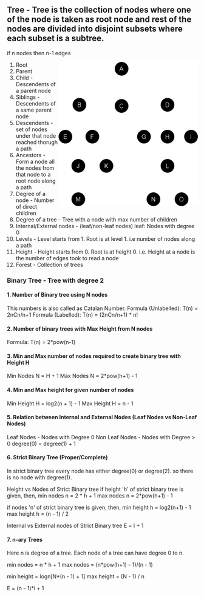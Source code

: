 ## Tree - Tree is the collection of nodes where one of the node is taken as root node and rest of the nodes are divided into disjoint subsets where each subset is a subtree.
if n nodes then n-1 edges

<div><img style="float:right;" src="https://github.com/AdityaKomawar/Notes/blob/main/basic_tree.drawio1.png" /></div>

1. Root
2. Parent
3. Child - Descendents of a parent node
4. Siblings - Descendents of a same parent node
5. Descendents - set of nodes under that node reached thorugh a path
6. Ancestors - Form a node all the nodes from that node to a root node along a path
7. Degree of a node - Number of direct children
8. Degree of a tree - Tree with a node with max number of children
9. Internal/External nodes - (leaf/non-leaf nodes) leaf: Nodes with degree 0
10. Levels - Level starts from 1. Root is at level 1. i.e number of nodes along a path
11. Height - Height starts from 0. Root is at height 0. i.e. Height at a node is the number of edges took to read a node
12. Forest - Collection of trees

### Binary Tree - Tree with degree 2
#### 1. Number of Binary tree using N nodes
This numbers is also called as Catalan Number.
Formula (Unlabelled): T(n) = 2nCn/n+1
Formula (Labelled): T(n) = (2nCn/n+1) * n!
#### 2. Number of binary trees with Max Height from N nodes
Formula: T(n) = 2*pow(n-1)

#### 3. Min and Max number of nodes required to create binary tree with Height H
Min Nodes N = H + 1
Max Nodes N = 2*pow(h+1) - 1

#### 4. Min and Max height for given number of nodes
Min Height H = log2(n + 1) - 1
Max Height H = n - 1

#### 5. Relation between Internal and External Nodes (Leaf Nodes vs Non-Leaf Nodes)
Leaf Nodes - Nodes with Degree 0
Non Leaf Nodes - Nodes with Degree > 0
degree(0) = degree(1) + 1

#### 6. Strict Binary Tree (Proper/Complete)
In strict binary tree every node has either degree(0) or degree(2). so there is no node with degree(1).

Height vs Nodes of Strict Binary tree
if height 'h' of strict binary tree is given,
then, min nodes n = 2 * h + 1
max nodes n = 2*pow(h+1) - 1

if nodes 'n' of strict binary tree is given,
then, min height h = log2(n+1) - 1
max height h = (n - 1) / 2

Internal vs External nodes of Strict Binary tree
E = I + 1


#### 7. n-ary Trees
Here n is degree of a tree. Each node of a tree can have degree 0 to n.

min nodes = n * h + 1
max nodes = (n*pow(h+1) - 1)/(n - 1)

min height = logn[N*(n - 1) + 1]
max height = (N - 1) / n

E = (n - 1)*i + 1
